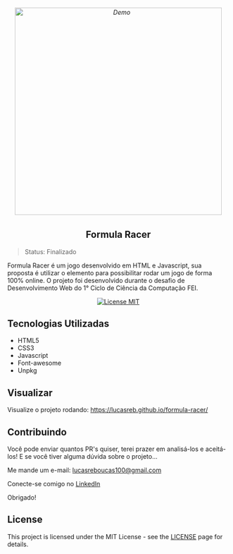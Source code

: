 <h6 align="center">
    <img src="https://user-images.githubusercontent.com/54152996/175781610-9820e2ab-ab62-49f2-8a90-15fe58fd0bee.png" alt="Demo" widht="550" height="470"/>
</h6>

<h2 align="center">
    Formula Racer
</h2>

> Status: Finalizado 

<p>Formula Racer é um jogo desenvolvido em HTML e Javascript, sua proposta é utilizar o elemento <canvas> para possibilitar rodar um jogo de forma 100% online. O projeto foi desenvolvido durante o desafio de Desenvolvimento Web do 1° Ciclo de Ciência da Computação FEI.</p>

<p align="center">
  <a href="https://opensource.org/licenses/MIT">
    <img src="https://img.shields.io/badge/License-MIT-blue.svg" alt="License MIT">
  </a>
</p>

## Tecnologias Utilizadas

* HTML5
* CSS3
* Javascript
* Font-awesome
* Unpkg

## Visualizar

Visualize o projeto rodando: https://lucasreb.github.io/formula-racer/

## Contribuindo

Você pode enviar quantos PR's quiser, terei prazer em analisá-los e aceitá-los! E se você tiver alguma dúvida sobre o projeto...

Me mande um e-mail: lucasreboucas100@gmail.com

Conecte-se comigo no [LinkedIn](https://www.linkedin.com/in/lucas-reboucas-silva/)

Obrigado!

## License

This project is licensed under the MIT License - see the [LICENSE](https://opensource.org/licenses/MIT) page for details.
